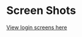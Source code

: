 # Screen Shots 
<a href="https://www.browserstack.com/screenshots/7727aaa6c4b7d1cbb6fce16104cf2ed26d3e54da" target="_blank">View login screens here</a>
